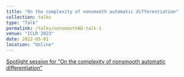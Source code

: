 ```yaml
---
title: "On the complexity of nonsmooth automatic differentiation"
collection: talks
type: "Talk"
permalink: /talks/nonsmoothAD-talk-1
venue: "ICLR 2023"
date: 2022-05-01
location: "Online"
---
```


[Spotlight session for "On the complexity of nonsmooth automatic differentiation"](https://iclr.cc/virtual/2023/poster/11867)
